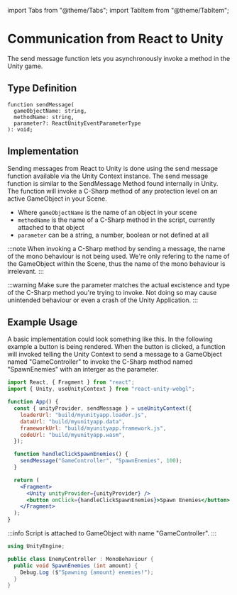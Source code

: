 import Tabs from "@theme/Tabs";
import TabItem from "@theme/TabItem";

# Communication from React to Unity

The send message function lets you asynchronously invoke a method in the Unity game.

## Type Definition

```tsx title="Type Definition"
function sendMessage(
  gameObjectName: string,
  methodName: string,
  parameter?: ReactUnityEventParameterType
): void;
```

## Implementation

Sending messages from React to Unity is done using the send message function available via the Unity Context instance. The send message function is similar to the SendMessage Method found internally in Unity. The function will invoke a C-Sharp method of any protection level on an active GameObject in your Scene.

- Where `gameObjectName` is the name of an object in your scene
- `methodName` is the name of a C-Sharp method in the script, currently attached to that object
- `parameter` can be a string, a number, boolean or not defined at all

:::note
When invoking a C-Sharp method by sending a message, the name of the mono behaviour is not being used. We're only refering to the name of the GameObject within the Scene, thus the name of the mono behaviour is irrelevant.
:::

:::warning
Make sure the parameter matches the actual excistence and type of the C-Sharp method you're trying to invoke. Not doing so may cause unintended behaviour or even a crash of the Unity Application.
:::

## Example Usage

A basic implementation could look something like this. In the following example a button is being rendered. When the button is clicked, a function will invoked telling the Unity Context to send a message to a GameObject named "GameController" to invoke the C-Sharp method named "SpawnEnemies" with an interger as the parameter.

<Tabs>
<TabItem value="App.jsx" label="App.jsx">

```jsx showLineNumbers title="App.jsx"
import React, { Fragment } from "react";
import { Unity, useUnityContext } from "react-unity-webgl";

function App() {
  const { unityProvider, sendMessage } = useUnityContext({
    loaderUrl: "build/myunityapp.loader.js",
    dataUrl: "build/myunityapp.data",
    frameworkUrl: "build/myunityapp.framework.js",
    codeUrl: "build/myunityapp.wasm",
  });

  function handleClickSpawnEnemies() {
    sendMessage("GameController", "SpawnEnemies", 100);
  }

  return (
    <Fragment>
      <Unity unityProvider={unityProvider} />
      <button onClick={handleClickSpawnEnemies}>Spawn Enemies</button>
    </Fragment>
  );
}
```

</TabItem>
<TabItem value="EnemyController.cs" label="EnemyController.cs">

:::info
Script is attached to GameObject with name "GameController".
:::

```cs showLineNumbers title="EnemyController.cs"
using UnityEngine;

public class EnemyController : MonoBehaviour {
  public void SpawnEnemies (int amount) {
    Debug.Log ($"Spawning {amount} enemies!");
  }
}
```

</TabItem>
</Tabs>
